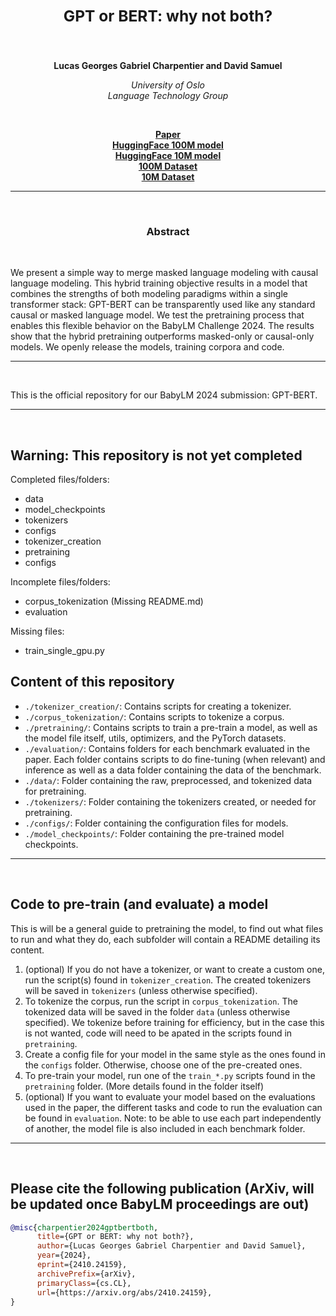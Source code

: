 <h2 align="center"><b><h3>GPT or BERT: why not both?</h3></b></h2><br>


<p align="center">
  <b>Lucas Georges Gabriel Charpentier and David Samuel</b>
</p>

<p align="center">
  <i>
    University of Oslo<br>
    Language Technology Group<br>
  </i>
</p>
<br>

<p align="center">
  <a href="https://arxiv.org/abs/2410.24159"><b>Paper</b></a><br>
  <a href="https://huggingface.co/ltg/gpt-bert-babylm-base"><b>HuggingFace 100M model</b></a><br>
  <a href="https://huggingface.co/ltg/gpt-bert-babylm-small"><b>HuggingFace 10M model</b></a><br>
  <a href="https://huggingface.co/datasets/ltg/babylm-2024-baby-cosmo-fine-100m"><b>100M Dataset</b></a><br>
  <a href="https://huggingface.co/datasets/ltg/babylm-2024-baby-cosmo-fine-10m"><b>10M Dataset</b></a>
</p>

_______

<br>

<h3 align="center"><b>Abstract</b></h3><br>

We present a simple way to merge masked language modeling with causal language modeling. This hybrid training objective results in a model that combines the strengths of both modeling paradigms within a single transformer stack: GPT-BERT can be transparently used like any standard causal or masked language model. We test the pretraining process that enables this flexible behavior on the BabyLM Challenge 2024. The results show that the hybrid pretraining outperforms masked-only or causal-only models. We openly release the models, training corpora and code. 

_______

<br>

This is the official repository for our BabyLM 2024 submission: GPT-BERT.

_______

<br>

## Warning: This repository is not yet completed
Completed files/folders:
- data
- model_checkpoints
- tokenizers
- configs
- tokenizer_creation
- pretraining
- configs

Incomplete files/folders:

- corpus_tokenization (Missing README.md)
- evaluation

Missing files:
- train_single_gpu.py

## Content of this repository

- `./tokenizer_creation/`: Contains scripts for creating a tokenizer.
- `./corpus_tokenization/`: Contains scripts to tokenize a corpus.
- `./pretraining/`: Contains scripts to train a pre-train a model, as well as the model file itself, utils, optimizers, and the PyTorch datasets.
- `./evaluation/`: Contains folders for each benchmark evaluated in the paper. Each folder contains scripts to do fine-tuning (when relevant) and inference as well as a data folder containing the data of the benchmark.
- `./data/`: Folder containing the raw, preprocessed, and tokenized data for pretraining.
- `./tokenizers/`: Folder containing the tokenizers created, or needed for pretraining.
- `./configs/`: Folder containing the configuration files for models.
- `./model_checkpoints/`: Folder containing the pre-trained model checkpoints.

_______

<br>

## Code to pre-train (and evaluate) a model

This is will be a general guide to pretraining the model, to find out what files to run and what they do, each subfolder will contain a README detailing its content.

1. (optional) If you do not have a tokenizer, or want to create a custom one, run the script(s) found in `tokenizer_creation`. The created tokenizers will be saved in `tokenizers` (unless otherwise specified). 
2. To tokenize the corpus, run the script in `corpus_tokenization`. The tokenized data will be saved in the folder `data` (unless otherwise specified). We tokenize before training for efficiency, but in the case this is not wanted, code will need to be apated in the scripts found in `pretraining`.
3. Create a config file for your model in the same style as the ones found in the `configs` folder. Otherwise, choose one of the pre-created ones.
4. To pre-train your model, run one of the `train_*.py` scripts found in the `pretraining` folder. (More details found in the folder itself)
5. (optional) If you want to evaluate your model based on the evaluations used in the paper, the different tasks and code to run the evaluation can be found in `evaluation`. Note: to be able to use each part independently of another, the model file is also included in each benchmark folder.
_______

<br>

## Please cite the following publication (ArXiv, will be updated once BabyLM proceedings are out)
```bibtex
@misc{charpentier2024gptbertboth,
      title={GPT or BERT: why not both?}, 
      author={Lucas Georges Gabriel Charpentier and David Samuel},
      year={2024},
      eprint={2410.24159},
      archivePrefix={arXiv},
      primaryClass={cs.CL},
      url={https://arxiv.org/abs/2410.24159}, 
}
```